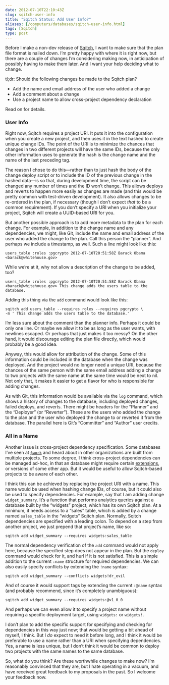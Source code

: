 ```yaml
--- 
date: 2012-07-10T22:10:43Z
slug: sqitch-user-info
title: "Sqitch Status: Add User Info?"
aliases: [/computers/databases/sqitch-user-info.html]
tags: [Sqitch]
type: post
---
```


Before I make a non-dev release of [Sqitch], I want to make sure that the plan
file format is nailed down. I’m pretty happy with where it is right now, but
there are a couple of changes I’m considering making now, in anticipation of
possibly having to make them later. And I want your help deciding what to
change.

tl;dr: Should the following changes be made to the Sqitch plan?

-   Add the name and email address of the user who added a change
-   Add a comment about a change
-   Use a project name to allow cross-project dependency declaration

Read on for details.

### User Info

Right now, Sqitch requires a project URI. It puts it into the configuration when
you create a new project, and then uses it in the text hashed to create unique
change IDs. The point of the URI is to minimize the chances that changes in two
different projects will have the same IDs, because the only other information
uses to generate the hash is the change name and the name of the last preceding
tag.

The reason I chose to do this—rather than to just hash the body of the change
deploy script or to include the ID of the previous change in the hashed data—is
so that, during development time, the script can be changed any number of times
and the ID won’t change. This allows deploys and reverts to happen more easily
as changes are made (and this would be pretty common with test-driven
development). It also allows changes to be re-ordered in the plan, if necessary
(though I don’t expect *that* to be a common requirement). If you don’t specify
a URI when you initialize your project, Sqitch will create a UUID-based URI for
you.

But another possible approach is to add more metadata to the plan for each
change. For example, in addition to the change name and any dependencies, we
might, like Git, include the name and email address of the user who added the
change to the plan. Call this person the “planner”. And perhaps we include a
timestamp, as well. Such a line might look like this:

    users_table :roles :pgcrypto 2012-07-10T20:51:58Z Barack Obama <barack@whitehouse.gov>

While we’re at it, why not allow a description of the change to be added, too?

    users_table :roles :pgcrypto 2012-07-10T20:51:58Z Barack Obama <barack@whitehouse.gov> This change adds the users table to the database.

Adding this thing via the `add` command would look like this:

    sqitch add users_table --requires roles --requires pgcrypto \
    -m ' This change adds the users table to the database.'

I’m less sure about the comment than the planner info. Perhaps it could be only
one line. Or maybe we allow it to be as long as the user wants, with newlines
escaped. Or perhaps that just makes it too messy? On the other hand, it would
discourage editing the plan file directly, which would probably be a good idea.

Anyway, this would allow for attribution of the change. Some of this information
could be included in the database when the change was deployed. And the project
would no longer need a unique URI, because the chances of the same person with
the same email address adding a change to two projects with the same name at the
same time would be next to nil. Not only that, it makes it easier to get a
flavor for who is responsible for adding changes.

As with Git, this information would be available via the `log` command, which
shows a history of changes to the database, including deployed changes, failed
deploys, and reverts. There might be headers for the “Planner” and the
“Deployer” (or “Reverter”). These are the users who added the change to the plan
and the user who deployed the change to or reverted it from the database. The
parallel here is Git’s “Committer” and “Author” user credits.

### All in a Name

Another issue is cross-project dependency specification. Some databases I’ve
seen at [`$work`] and heard about in other organizations are built from multiple
projects. To some degree, I think cross-project dependencies can be managed
ad-hoc, in that an database might require certain [extensions], or versions of
some other app. But it would be useful to allow Sqitch-based projects to be
aware of each other.

I think this can be achieved by replacing the project URI with a name. This name
would be used when hashing change IDs, of course, but it could also be used to
specify dependencies. For example, say that I am adding change `widget_summary`.
It’s a function that performs analytics queries against a database built by the
“widgets” project, which has its own Sqitch plan. At a minimum, it needs access
to a “sales” table, which is added by a change named `sales_table` in the
“widgets” Sqitch plan. Normally, Sqitch dependencies are specified with a
leading colon. To depend on a step from another project, we just prepend that
project’s name, like so:

    sqitch add widget_summary --requires widgets:sales_table

The normal dependency verification of the `add` command would not apply here,
because the specified step does not appear in the plan. But the `deploy` command
would check for it, and hurl if it is not satisfied. This is a simple addition
to the current `:name` structure for required dependencies. We can also easily
specify conflicts by extending the `!name` syntax:

    sqitch add widget_summary --conflicts widgets!dr_evil

And of course it would support tags by extending the current `:@name` syntax
(and probably recommend, since it’s completely unambiguous):

    sqitch add widget_summary --requires widgets:@v1_0_0

And perhaps we can even allow it to specify a project name without requiring a
specific deployment target, using `widgets:` or `widgets!`.

I don’t plan to add the specific support for specifying and checking for
dependencies in this way just now; that would be getting a bit ahead of myself,
I think. But I *do* expect to need it before long, and I think it would be
preferable to use a name rather than a URI when specifying dependencies. Yes, a
name is less unique, but I don’t think it would be common to deploy two projects
with the same names to the same database.

So, what do you think? Are these worthwhile changes to make now? I’m reasonably
convinced that they are, but I hate operating in a vacuum, and have received
great feedback to my proposals in the past. So I welcome your feedback now.

  [Sqitch]: https://sqitch.org/
  [`$work`]: https://iovation.com/
  [extensions]: https://www.postgresql.org/docs/9.1/static/extend-extensions.html
